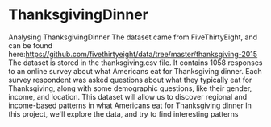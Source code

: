 # ThanksgivingDinner
Analysing ThanksgivingDinner 
The dataset came from FiveThirtyEight, and can be found here:https://github.com/fivethirtyeight/data/tree/master/thanksgiving-2015
The dataset is stored in the thanksgiving.csv file. It contains 1058 responses to an online survey about what Americans eat for Thanksgiving dinner. Each survey respondent was asked questions about what they typically eat for Thanksgiving, along with some demographic questions, like their gender, income, and location. This dataset will allow us to discover regional and income-based patterns in what Americans eat for Thanksgiving dinner
In this project, we'll explore the data, and try to find interesting patterns
